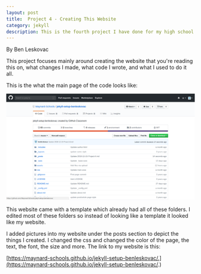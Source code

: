 ```yaml
---
layout: post
title:  Project 4 - Creating This Website
category: jekyll 
description: This is the fourth project I have done for my high school web design class
---
```


By Ben Leskovac

This project focuses mainly around creating the website that you're reading this on, what changes I made, what code I wrote, and what I used to do it all.

This is the what the main page of the code looks like:


![First Image](https://raw.githubusercontent.com/Maynard-Schools/jekyll-setup-benleskovac/master/assets/img/webdev17.jpg)

This website came with a template which already had all of these folders. I edited most of these folders so instead of looking like a template it looked like my website.

I added pictures into my website under the posts section to depict the things I created. I changed the css and changed the color of the page, the text, the font, the size and more. The link to my website is this:

[https://maynard-schools.github.io/jekyll-setup-benleskovac/.](https://maynard-schools.github.io/jekyll-setup-benleskovac/.)
